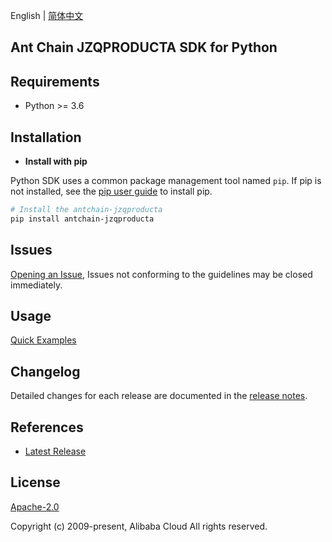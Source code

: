 English | [简体中文](README-CN.md)

## Ant Chain JZQPRODUCTA SDK for Python

## Requirements

- Python >= 3.6

## Installation

- **Install with pip**

Python SDK uses a common package management tool named `pip`. If pip is not installed, see the [pip user guide](https://pip.pypa.io/en/stable/installing/ "pip User Guide") to install pip.

```bash
# Install the antchain-jzqproducta
pip install antchain-jzqproducta
```

## Issues

[Opening an Issue](https://github.com/alipay/antchain-openapi-prod-sdk/issues/new), Issues not conforming to the guidelines may be closed immediately.

## Usage

[Quick Examples](https://github.com/alipay/antchain-openapi-prod-sdk)

## Changelog

Detailed changes for each release are documented in the [release notes](./ChangeLog.md).

## References

- [Latest Release](https://github.com/alipay/antchain-openapi-prod-sdk/tree/master/python)

## License

[Apache-2.0](http://www.apache.org/licenses/LICENSE-2.0)

Copyright (c) 2009-present, Alibaba Cloud All rights reserved.
